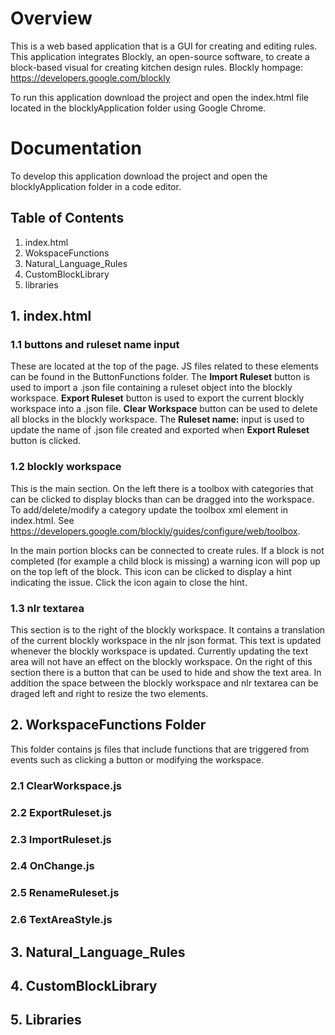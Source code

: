 # Overview
This is a web based application that is a GUI for creating and editing rules. This application integrates Blockly, an open-source software, to create a block-based visual for creating kitchen design rules. Blockly hompage: https://developers.google.com/blockly

To run this application download the project and open the index.html file located in the blocklyApplication folder using Google Chrome.

# Documentation
To develop this application download the project and open the blocklyApplication folder in a code editor.

## Table of Contents
1. index.html
2. WokspaceFunctions
3. Natural_Language_Rules
4. CustomBlockLibrary
5. libraries

## 1. index.html

### 1.1 buttons and ruleset name input
These are located at the top of the page. JS files related to these elements can be found in the ButtonFunctions folder. The **Import Ruleset** button is used to import a .json file containing a ruleset object into the blockly workspace. **Export Ruleset** button is used to export the current blockly workspace into a .json file. **Clear Workspace** button can be used to delete all blocks in the blockly workspace. The **Ruleset name:** input is used to update the name of .json file created and exported when **Export Ruleset** button is clicked.

### 1.2 blockly workspace
This is the main section. On the left there is a toolbox with categories that can be clicked to display blocks than can be dragged into the workspace. To add/delete/modify a category update the toolbox xml element in index.html. See https://developers.google.com/blockly/guides/configure/web/toolbox.

In the main portion blocks can be connected to create rules. If a block is not completed (for example a child block is missing) a warning icon will pop up on the top left of the block. This icon can be clicked to display a hint indicating the issue. Click the icon again to close the hint.
### 1.3 nlr textarea
This section is to the right of the blockly workspace. It contains a translation of the current blockly workspace in the nlr json format. This text is updated whenever the blockly workspace is updated. Currently updating the text area will not have an effect on the blockly workspace. On the right of this section there is a button that can be used to hide and show the text area. In addition the space between the blockly workspace and nlr textarea can be draged left and right to resize the two elements.

## 2. WorkspaceFunctions Folder
This folder contains js files that include functions that are triggered from events such as clicking a button or modifying the workspace.
### 2.1 ClearWorkspace.js
### 2.2 ExportRuleset.js
### 2.3 ImportRuleset.js
### 2.4 OnChange.js
### 2.5 RenameRuleset.js
### 2.6 TextAreaStyle.js

## 3. Natural_Language_Rules


## 4. CustomBlockLibrary


## 5. Libraries
